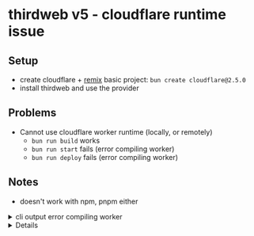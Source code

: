 # thirdweb v5 - cloudflare runtime issue

## Setup

- create cloudflare + [remix](https://remix.run/) basic project: `bun create cloudflare@2.5.0`
- install thirdweb and use the provider

## Problems

- Cannot use cloudflare worker runtime (locally, or remotely)
  - `bun run build` works
  - `bun run start` fails (error compiling worker)
  - `bun run deploy` fails (error compiling worker)

## Notes

- doesn't work with npm, pnpm either

<details>
<summary>cli output error compiling worker</summary>

```sh
Compiling worker to "/Users/jbs-fm/git/thirdweb-cloudflare-bug/.wrangler/tmp/pages-r449qs/functionsWorker-0.2547805039617401.mjs"...
✘ [ERROR] 14 error(s) and 0 warning(s) when compiling Worker.



✘ [ERROR] Could not resolve "@coinbase/wallet-mobile-sdk"

    ../node_modules/thirdweb/dist/esm/wallets/coinbase/coinbaseMobileSDK.js:1:26:
      1 │ import { configure } from "@coinbase/wallet-mobile-sdk";
        ╵                           ~~~~~~~~~~~~~~~~~~~~~~~~~~~~~

  You can mark the path "@coinbase/wallet-mobile-sdk" as external to exclude it from the bundle, which will remove this error.


✘ [ERROR] Could not resolve "@coinbase/wallet-mobile-sdk/build/WalletMobileSDKEVMProvider"

    ../node_modules/thirdweb/dist/esm/wallets/coinbase/coinbaseMobileSDK.js:10:4:
      10 │     "@coinbase/wallet-mobile-sdk/build/WalletMobileSDKEVMProvider"...
         ╵     ~~~~~~~~~~~~~~~~~~~~~~~~~~~~~~~~~~~~~~~~~~~~~~~~~~~~~~~~~~~~~~

  You can mark the path "@coinbase/wallet-mobile-sdk/build/WalletMobileSDKEVMProvider" as external to exclude it from the bundle, which will remove this error. You can also add ".catch()" here to handle this failure at run-time instead of bundle-time.


✘ [ERROR] Could not resolve "aws-amplify"

    ../node_modules/thirdweb/dist/esm/wallets/in-app/native/auth.js:1:21:
      1 │ import { Auth } from "aws-amplify";
        ╵                      ~~~~~~~~~~~~~

  You can mark the path "aws-amplify" as external to exclude it from the bundle, which will remove this error.


✘ [ERROR] Could not resolve "expo-web-browser"

    ../node_modules/thirdweb/dist/esm/wallets/in-app/native/auth.js:2:28:
      2 │ import * as WebBrowser from "expo-web-browser";
        ╵                             ~~~~~~~~~~~~~~~~~~

  You can mark the path "expo-web-browser" as external to exclude it from the bundle, which will remove this error.


✘ [ERROR] Could not resolve "aws-amplify"

    ../node_modules/thirdweb/dist/esm/wallets/in-app/native/helpers/auth/cognitoAuth.js:1:30:
      1 │ import { Amplify, Auth } from "aws-amplify";
        ╵                               ~~~~~~~~~~~~~

  You can mark the path "aws-amplify" as external to exclude it from the bundle, which will remove this error.


✘ [ERROR] Could not resolve "@react-native-async-storage/async-storage"

    ../node_modules/thirdweb/dist/esm/wallets/in-app/native/helpers/storage/local.js:1:25:
      1 │ import AsyncStorage from "@react-native-async-storage/async-storage";
        ╵                          ~~~~~~~~~~~~~~~~~~~~~~~~~~~~~~~~~~~~~~~~~~~

  You can mark the path "@react-native-async-storage/async-storage" as external to exclude it from the bundle, which will remove this error.


✘ [ERROR] Could not resolve "shamir-secret-sharing"

    ../node_modules/thirdweb/dist/esm/wallets/in-app/native/helpers/wallet/creation.js:2:22:
      2 │ import { split } from "shamir-secret-sharing";
        ╵                       ~~~~~~~~~~~~~~~~~~~~~~~

  You can mark the path "shamir-secret-sharing" as external to exclude it from the bundle, which will remove this error.


✘ [ERROR] Could not resolve "react-native-aes-gcm-crypto"

    ../node_modules/thirdweb/dist/esm/wallets/in-app/native/helpers/wallet/encryption.js:1:25:
      1 │ import AesGcmCrypto from "react-native-aes-gcm-crypto";
        ╵                          ~~~~~~~~~~~~~~~~~~~~~~~~~~~~~

  You can mark the path "react-native-aes-gcm-crypto" as external to exclude it from the bundle, which will remove this error.


✘ [ERROR] Could not resolve "react-native-quick-crypto"

    ../node_modules/thirdweb/dist/esm/wallets/in-app/native/helpers/wallet/encryption.js:2:24:
      2 │ import QuickCrypto from "react-native-quick-crypto";
        ╵                         ~~~~~~~~~~~~~~~~~~~~~~~~~~~

  You can mark the path "react-native-quick-crypto" as external to exclude it from the bundle, which will remove this error.


✘ [ERROR] Could not resolve "@aws-sdk/client-lambda"

    ../node_modules/thirdweb/dist/esm/wallets/in-app/native/helpers/wallet/recoveryCode.js:1:44:
      1 │ import { InvokeCommand, LambdaClient } from "@aws-sdk/client-lambda";
        ╵                                             ~~~~~~~~~~~~~~~~~~~~~~~~

  You can mark the path "@aws-sdk/client-lambda" as external to exclude it from the bundle, which will remove this error.


✘ [ERROR] Could not resolve "@aws-sdk/credential-providers"

    ../node_modules/thirdweb/dist/esm/wallets/in-app/native/helpers/wallet/recoveryCode.js:2:40:
      2 │ ...t { fromCognitoIdentityPool } from "@aws-sdk/credential-providers";
        ╵                                       ~~~~~~~~~~~~~~~~~~~~~~~~~~~~~~~

  You can mark the path "@aws-sdk/credential-providers" as external to exclude it from the bundle, which will remove this error.


✘ [ERROR] Could not resolve "shamir-secret-sharing"

    ../node_modules/thirdweb/dist/esm/wallets/in-app/native/helpers/wallet/retrieval.js:1:24:
      1 │ import { combine } from "shamir-secret-sharing";
        ╵                         ~~~~~~~~~~~~~~~~~~~~~~~

  You can mark the path "shamir-secret-sharing" as external to exclude it from the bundle, which will remove this error.


✘ [ERROR] Could not resolve "@react-native-async-storage/async-storage"

    ../node_modules/thirdweb/dist/esm/wallets/storage/nativeStorage.js:1:25:
      1 │ import AsyncStorage from "@react-native-async-storage/async-storage";
        ╵                          ~~~~~~~~~~~~~~~~~~~~~~~~~~~~~~~~~~~~~~~~~~~

  You can mark the path "@react-native-async-storage/async-storage" as external to exclude it from the bundle, which will remove this error.


✘ [ERROR] Could not resolve "react-native"

    ../node_modules/thirdweb/dist/esm/wallets/wallet-connect/controller.js:44:40:
      44 │             const { Linking } = require("react-native");
         ╵                                         ~~~~~~~~~~~~~~

  You can mark the path "react-native" as external to exclude it from the bundle, which will remove this error. You can also surround this "require" call with a try/catch block to handle this failure at run-time instead of bundle-time.


✘ [ERROR] Build failed with 14 errors:

  ../node_modules/thirdweb/dist/esm/wallets/coinbase/coinbaseMobileSDK.js:1:26: ERROR: Could not
  resolve "@coinbase/wallet-mobile-sdk"
  ../node_modules/thirdweb/dist/esm/wallets/coinbase/coinbaseMobileSDK.js:10:4: ERROR: Could not
  resolve "@coinbase/wallet-mobile-sdk/build/WalletMobileSDKEVMProvider"
  ../node_modules/thirdweb/dist/esm/wallets/in-app/native/auth.js:1:21: ERROR: Could not resolve
  "aws-amplify"
  ../node_modules/thirdweb/dist/esm/wallets/in-app/native/auth.js:2:28: ERROR: Could not resolve
  "expo-web-browser"
  ../node_modules/thirdweb/dist/esm/wallets/in-app/native/helpers/auth/cognitoAuth.js:1:30: ERROR:
  Could not resolve "aws-amplify"
  ...
```

</details>


<details>

# Welcome to Remix + Cloudflare!

- 📖 [Remix docs](https://remix.run/docs)
- 📖 [Remix Cloudflare docs](https://remix.run/guides/vite#cloudflare)

## Development

Run the dev server:

```sh
npm run dev
```

To run Wrangler:

```sh
npm run build
npm run start
```

## Typegen

Generate types for your Cloudflare bindings in `wrangler.toml`:

```sh
npm run typegen
```

You will need to rerun typegen whenever you make changes to `wrangler.toml`.

## Deployment

> [!WARNING]
> Cloudflare does _not_ use `wrangler.toml` to configure deployment bindings.
> You **MUST** [configure deployment bindings manually in the Cloudflare dashboard][bindings].

First, build your app for production:

```sh
npm run build
```

Then, deploy your app to Cloudflare Pages:

```sh
npm run deploy
```

[bindings]: https://developers.cloudflare.com/pages/functions/bindings/

</details>
